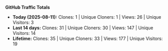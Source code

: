 
**GitHub Traffic Totals**

- **Today (2025-08-11):** Clones: 1 | Unique Cloners: 1 | Views: 26 | Unique Visitors: 3
- **Last 14 days:** Clones: 31 | Unique Cloners: 30 | Views: 147 | Unique Visitors: 14
- **Lifetime:** Clones: 35 | Unique Cloners: 33 | Views: 177 | Unique Visitors: 19

